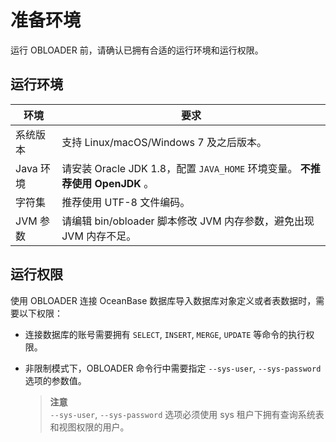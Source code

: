 准备环境
==========================

运行 OBLOADER 前，请确认已拥有合适的运行环境和运行权限。

运行环境 
-------------------------



| **环境**  |                           **要求**                            |
|---------|-------------------------------------------------------------|
| 系统版本    | 支持 Linux/macOS/Windows 7 及之后版本。                             |
| Java 环境 | 请安装 Oracle JDK 1.8，配置 `JAVA_HOME` 环境变量。 **不推荐使用 OpenJDK** 。 |
| 字符集     | 推荐使用 UTF-8 文件编码。                                            |
| JVM 参数  | 请编辑 bin/obloader 脚本修改 JVM 内存参数，避免出现 JVM 内存不足。               |



运行权限 
-------------------------

使用 OBLOADER 连接 OceanBase 数据库导入数据库对象定义或者表数据时，需要以下权限：

* 连接数据库的账号需要拥有 `SELECT`, `INSERT`, `MERGE`, `UPDATE` 等命令的执行权限。

  

* 非限制模式下，OBLOADER 命令行中需要指定 `--sys-user`, `--sys-password` 选项的参数值。
  > **注意**<br>
  > `--sys-user`, `--sys-password` 选项必须使用 sys 租户下拥有查询系统表和视图权限的用户。